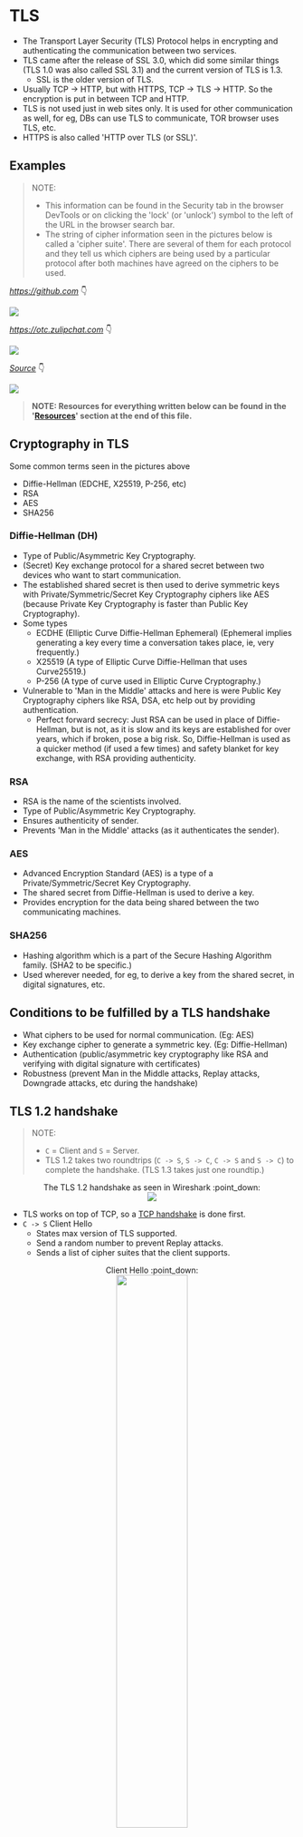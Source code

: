 # TLS

- The Transport Layer Security (TLS) Protocol helps in encrypting and authenticating the communication between two services.
- TLS came after the release of SSL 3.0, which did some similar things (TLS 1.0 was also called SSL 3.1) and the current version of TLS is 1.3.
  - SSL is the older version of TLS.
- Usually TCP -> HTTP, but with HTTPS, TCP -> TLS -> HTTP. So the encryption is put in between TCP and HTTP.
- TLS is not used just in web sites only. It is used for other communication as well, for eg, DBs can use TLS to communicate, TOR browser uses TLS, etc.
- HTTPS is also called 'HTTP over TLS (or SSL)'.


## Examples

> NOTE:
> - This information can be found in the Security tab in the browser DevTools or on clicking the 'lock' (or 'unlock') symbol to the left of the URL in the browser search bar.
> - The string of cipher information seen in the pictures below is called a 'cipher suite'. There are several of them for each protocol and they tell us which ciphers are being used by a particular protocol after both machines have agreed on the ciphers to be used.

*https://github.com* :point_down:

![](https://user-images.githubusercontent.com/50140864/102624600-3c5d0500-416a-11eb-9893-0b7ea946c2ba.png)

*https://otc.zulipchat.com* :point_down:

![](https://user-images.githubusercontent.com/50140864/102624926-bc836a80-416a-11eb-9a12-237e2af7a694.png)

[*Source*](https://youtu.be/86cQJ0MMses?t=65) :point_down:

![](https://user-images.githubusercontent.com/50140864/102624503-1cc5dc80-416a-11eb-8240-0a5219c2bc2b.png)


> **NOTE: Resources for everything written below can be found in the '[Resources](#resources)' section at the end of this file.**


## Cryptography in TLS

Some common terms seen in the pictures above

- Diffie-Hellman (EDCHE, X25519, P-256, etc)
- RSA
- AES
- SHA256

### Diffie-Hellman (DH)

- Type of Public/Asymmetric Key Cryptography.
- (Secret) Key exchange protocol for a shared secret between two devices who want to start communication.
- The established shared secret is then used to derive symmetric keys with Private/Symmetric/Secret Key Cryptography ciphers like AES (because Private Key Cryptography is faster than Public Key Cryptography).
- Some types
  - ECDHE (Elliptic Curve Diffie-Hellman Ephemeral) (Ephemeral implies generating a key every time a conversation takes place, ie, very frequently.)
  - X25519 (A type of Elliptic Curve Diffie-Hellman that uses Curve25519.)
  - P-256 (A type of curve used in Elliptic Curve Cryptography.)
- Vulnerable to 'Man in the Middle' attacks and here is were Public Key Cryptography ciphers like RSA, DSA, etc help out by providing authentication.
  - Perfect forward secrecy: Just RSA can be used in place of Diffie-Hellman, but is not, as it is slow and its keys are established for over years, which if broken, pose a big risk. So, Diffie-Hellman is used as a quicker method (if used a few times) and safety blanket for key exchange, with RSA providing authenticity.

### RSA

- RSA is the name of the scientists involved.
- Type of Public/Asymmetric Key Cryptography.
- Ensures authenticity of sender.
- Prevents 'Man in the Middle' attacks (as it authenticates the sender).

### AES

- Advanced Encryption Standard (AES) is a type of a Private/Symmetric/Secret Key Cryptography.
- The shared secret from Diffie-Hellman is used to derive a key.
- Provides encryption for the data being shared between the two communicating machines.

### SHA256

- Hashing algorithm which is a part of the Secure Hashing Algorithm family. (SHA2 to be specific.)
- Used wherever needed, for eg, to derive a key from the shared secret, in digital signatures, etc.


## Conditions to be fulfilled by a TLS handshake

- What ciphers to be used for normal communication. (Eg: AES)
- Key exchange cipher to generate a symmetric key. (Eg: Diffie-Hellman)
- Authentication (public/asymmetric key cryptography like RSA and verifying with digital signature with certificates)
- Robustness (prevent Man in the Middle attacks, Replay attacks, Downgrade attacks, etc during the handshake)


## TLS 1.2 handshake

> NOTE:
> - `C` = Client and `S` = Server.
> - TLS 1.2 takes two roundtrips (`C -> S`, `S -> C`, `C -> S` and `S -> C`) to complete the handshake. (TLS 1.3 takes just one roundtip.)

<p align="center">
  The TLS 1.2 handshake as seen in Wireshark :point_down:
  <br />
  <img src="https://user-images.githubusercontent.com/50140864/102719477-68b48500-4314-11eb-9631-e2806662900d.png" />
</p>

- TLS works on top of TCP, so a [TCP handshake](https://www.youtube.com/watch?v=bW_BILl7n0Y) is done first.
- `C -> S` Client Hello
  - States max version of TLS supported.
  - Send a random number to prevent Replay attacks.
  - Sends a list of cipher suites that the client supports.

<p align="center">
  Client Hello :point_down:
  <br />
  <img src="https://user-images.githubusercontent.com/50140864/102721208-71f71f00-431f-11eb-9be9-2d3304b925ee.png" width="50%" />
  <br />
  <br />
  Contents of 'Random' :point_down:
  <br />
  <img src="https://user-images.githubusercontent.com/50140864/102721273-c8645d80-431f-11eb-9a74-09c849a63c36.png" width="60%" />
</p>

- `S -> C` Server Hello
  - Choose TLS version and cipher suite.
  - Send random number.
  - Send a certificate (with the public key of the server attached to it.)
  - Server Key Exchange message (DH)
    - It sends params for the Diffie-Hellman (DH) key exchange. (The generator and the huge prime number.)
    - It sends it's generated public part of the key exchange process.
    - Digital signature (a hashed value of some of the previous messages signed by the private key of the server). RSA is used here.
    - Send 'Server Hello Done'.

<p align="center">
  Server Hello :point_down:
  <br />
  <img src="https://user-images.githubusercontent.com/50140864/102721373-66582800-4320-11eb-93c7-42dcff85e0c1.png" width="50%" />
  <br />
  <br />
  Server Key Exchange :point_down:
  <br />
  <img src="https://user-images.githubusercontent.com/50140864/102721626-ef239380-4321-11eb-91b7-b0b8da838157.png" width="50%" />
  <br />
  <br />
  Server Key Exchange (contd) :point_down:
  <br />
  <img src="https://user-images.githubusercontent.com/50140864/102721653-24c87c80-4322-11eb-8147-3795b2b13d9f.png" width="50%" />
  <br />
  Server Hello Done :point_up:
</p>

- `C -> S` Client Key Exchange message (DH)
  - It sends it's generated public part of the key exchange process.
  - Side note: Both the server and client can now form the pre-master secret by completing the Diffie-Hellman process and then combine them with the random numbers sent in the above messages to make the master secret.
  - Change Cipher Spec message. (Says that it is ready to begin encryption.)
  - Finished message (Contains an encrypted summary of all the messages so far.)

<p align="center">
  Client Key Exchange :point_down:
  <br />
  <img src="https://user-images.githubusercontent.com/50140864/102721728-aa4c2c80-4322-11eb-9ea3-21b975a40ad4.png" width="50%" />
  <br />
  <br />
  Change Cipher Spec :point_down:
  <br />
  <img src="https://user-images.githubusercontent.com/50140864/102721900-9b19ae80-4323-11eb-92d7-bcc0801cd64d.png" width="50%" />
  <br />
  <br />
  Finished :point_down:
  <br />
  <img src="https://user-images.githubusercontent.com/50140864/102721928-c9978980-4323-11eb-8990-d2e714f83f5b.png" width="50%" />
</p>

- `S -> C` Change Cipher Spec message
  - Finished message (Contains an encrypted summary of all the messages so far.)
  - Side note: Only if the two finished messages match, will the handshake succeed. This prevents any Man in the Middle attacks.

<p align="center">
  Change Cipher Spec :point_down:
  <br />
  <img src="https://user-images.githubusercontent.com/50140864/102721900-9b19ae80-4323-11eb-92d7-bcc0801cd64d.png" width="50%" />
  <br />
  <br />
  Finished :point_down:
  <br />
  <img src="https://user-images.githubusercontent.com/50140864/102721928-c9978980-4323-11eb-8990-d2e714f83f5b.png" width="50%" />
</p>

- The handshake is complete. The application data is encrypted using the Private/Symmetric/Secret Key Cryptography cipher mentioned in the **chosen** cipher suite (Eg: AES) and both machines can now communicate with encryption and authenticity.
 
 <p align="center">
  An overview of the TLS 1.2 handshake :point_down:
  <br />
  <img src="https://user-images.githubusercontent.com/50140864/102719277-30607700-4313-11eb-874f-70523df03e0f.png" width="50%" />
</p>


## TLS 1.3 handshake

> NOTE:
> - `C` = Client and `S` = Server.
> - TLS 1.3 takes one roundtrip (`C -> S` and `S -> C`) to complete the handshake. (TLS 1.2 takes two roundtips.)

- TLS works on top of TCP, so a [TCP handshake](https://www.youtube.com/watch?v=bW_BILl7n0Y) is done first.
- `C -> S` Client Hello
  - Send list of supported TLS versions.
  - Send random number.
  - Send list of supported Cipher Suites.
  - Send Client Key Exchange.
  - Send TLS Extensions
    - SNI or ESNI
    - ALPN

<p align="center">
  Client Hello :point_down:
  <br />
  <img src="https://user-images.githubusercontent.com/50140864/102996572-5b341080-4549-11eb-91d1-d2e68f64592b.png" width="50%" />
</p>

- `S ->  C` Server Hello
  - Agree on a cipher suite.
  - Agree on TLS protocol version.
  - Send random number.
  - Send Server Key Exchange.
  - Send Certificate.
  - Send TLS Extensions.
    - OCSP Stapling (Certificate Verify)
  - Send Finished message.

<p align="center">
  Server Hello :point_down:
  <br />
  <img src="https://user-images.githubusercontent.com/50140864/102997188-7bb09a80-454a-11eb-9399-0f6c7e5a2dfd.png" width="50%" />
</p>

- `C -> S` Client sends a Finished message and then encrypted and authenticated communication starts.


## Resources

- TLS
  - [TLS Intro](https://www.youtube.com/watch?v=0TLDTodL7Lc)
  - [TLS Handshake](https://www.youtube.com/watch?v=86cQJ0MMses)
  - [Illustrated TLS 1.2 Handshake](https://tls.ulfheim.net/)
  - [Illustrated TLS 1.3 Handshake](https://tls13.ulfheim.net/)
  - [Wiresharking TLS](https://www.youtube.com/watch?v=06Kq50P01sI)
  - [TLS playlist by Hussein Nasser](https://www.youtube.com/playlist?list=PLQnljOFTspQW4yHuqp_Opv853-G_wAiH-)
- [Application Layer Protocol Negotiation (ALPN)](https://www.youtube.com/watch?v=lR1uHVS7I-8)
- [Server Name Indication (SNI and ESNI)](https://www.youtube.com/watch?v=t0zlO5-NWFU)
- [`cryptography.md`](cryptography.md) (for Diffie-Hellman, RSA, AES, Hashing, Digital signatures and Digital certificates resources)
- Picture sources
  - [RFC 5246: The Transport Layer Security (TLS) Protocol Version 1.2](https://tools.ietf.org/html/rfc5246)
  - [Dissecting TLS Using Wireshark](https://blog.catchpoint.com/2017/05/12/dissecting-tls-using-wireshark/)
  - [SSL/TLS Handshake Explained With Wireshark Screenshot](https://www.linuxbabe.com/security/ssltls-handshake-process-explained-with-wireshark-screenshot)
